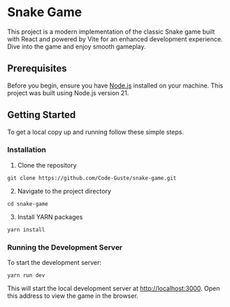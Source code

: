 # Snake Game

This project is a modern implementation of the classic Snake game built with React and powered by Vite for an enhanced development experience. Dive into the game and enjoy smooth gameplay.

## Prerequisites

Before you begin, ensure you have [Node.js](https://nodejs.org/) installed on your machine. This project was built using Node.js version 21.

## Getting Started

To get a local copy up and running follow these simple steps.

### Installation

1. Clone the repository

`git clone https://github.com/Code-Guste/snake-game.git`

2. Navigate to the project directory

`cd snake-game`

3. Install YARN packages

`yarn install`

### Running the Development Server

To start the development server:

`yarn run dev`

This will start the local development server at [http://localhost:3000](http://localhost:3000). Open this address to view the game in the browser.
